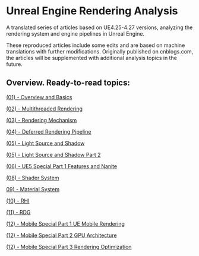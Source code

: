 # Unreal Engine Rendering Analysis

A translated series of articles based on UE4.25-4.27 versions, analyzing the rendering system and engine pipelines in Unreal Engine.

These reproduced articles include some edits and are based on machine translations with further modifications. Originally published on cnblogs.com, the articles will be supplemented with additional analysis topics in the future.

## Overview. Ready-to-read topics:

[(01) - Overview and Basics](https://github.com/pe7yu/Unreal-Engine_Rendering-Analysis/blob/main/Analysis%20of%20Unreal%20Rendering%20System%20(01)%20-%20Overview%20and%20Basics%20English.pdf)

[(02) - Multithreaded Rendering](https://github.com/pe7yu/Unreal-Engine_Rendering-Analysis/blob/main/Analysis%20of%20Unreal%20Rendering%20System%20(02)%20-%20Multithreaded%20Rendering%20English.pdf)

[(03) - Rendering Mechanism](https://github.com/pe7yu/Unreal-Engine_Rendering-Analysis/blob/main/Analysis%20of%20Unreal%20Rendering%20System%20(03)%20-%20Rendering%20Mechanism%20English.pdf)

[(04) - Deferred Rendering Pipeline](https://github.com/pe7yu/Unreal-Engine_Rendering-Analysis/blob/main/Analysis%20of%20Unreal%20Rendering%20System%20(04)%20-%20Deferred%20Rendering%20Pipeline%20English.pdf)

[(05) - Light Source and Shadow](https://github.com/pe7yu/Unreal-Engine_Rendering-Analysis/blob/main/Analysis%20of%20Unreal%20Rendering%20System%20(05)%20-%20Light%20Source%20and%20Shadow%20English.pdf)

[(05) - Light Source and Shadow Part 2](https://github.com/pe7yu/Unreal-Engine_Rendering-Analysis/blob/main/Analysis%20of%20Unreal%20Rendering%20System%20(05)%20-%20Light%20Source%20and%20Shadow%20English%5B135-268%5D.pdf)

[(06) - UE5 Special Part 1 Features and Nanite]()

[(08) - Shader System](https://github.com/pe7yu/Unreal-Engine_Rendering-Analysis/blob/main/Analysis%20of%20Unreal%20Rendering%20System%20(08)%20-%20Shader%20System%20English.pdf)

[09) - Material System](https://github.com/pe7yu/Unreal-Engine_Rendering-Analysis/blob/main/Analysis%20of%20Unreal%20Rendering%20System%20(09)%20-%20Material%20System%20English.pdf)

[(10) - RHI](https://github.com/pe7yu/Unreal-Engine_Rendering-Analysis/blob/main/Analysis%20of%20Unreal%20Rendering%20System%20(10)%20-%20RHI%20English.pdf)

[(11) - RDG](https://github.com/pe7yu/Unreal-Engine_Rendering-Analysis/blob/main/Analysis%20of%20Unreal%20Rendering%20System%20(11)%20-%20RDG%20English.pdf)

[(12) - Mobile Special Part 1 UE Mobile Rendering](https://github.com/pe7yu/Unreal-Engine_Rendering-Analysis/blob/main/Analysis%20of%20Unreal%20Rendering%20System%20(12)%20-%20Mobile%20Special%20Part%201%20(UE%20Mobile%20Rendering%20Analysis)%20English.pdf)

[(12) - Mobile Special Part 2 GPU Architecture](https://github.com/pe7yu/Unreal-Engine_Rendering-Analysis/blob/main/Analysis%20of%20Unreal%20Rendering%20System%20(12)%20-%20Mobile%20Special%20Part%202%20(GPU%20Architecture%20and%20Mechanism)%20English.pdf)

[(12) - Mobile Special Part 3 Rendering Optimization](https://github.com/pe7yu/Unreal-Engine_Rendering-Analysis/blob/main/Analysis%20of%20Unreal%20Rendering%20System%20(12)%20-%20Mobile%20Terminal%20Special%20Part%203%20(Rendering%20Optimization)%20English.pdf)
